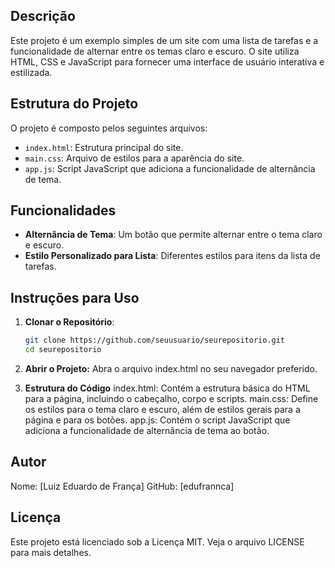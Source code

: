 ## Descrição

Este projeto é um exemplo simples de um site com uma lista de tarefas e a funcionalidade de alternar entre os temas claro e escuro. O site utiliza HTML, CSS e JavaScript para fornecer uma interface de usuário interativa e estilizada.

## Estrutura do Projeto

O projeto é composto pelos seguintes arquivos:

- `index.html`: Estrutura principal do site.
- `main.css`: Arquivo de estilos para a aparência do site.
- `app.js`: Script JavaScript que adiciona a funcionalidade de alternância de tema.

## Funcionalidades

- **Alternância de Tema**: Um botão que permite alternar entre o tema claro e escuro.
- **Estilo Personalizado para Lista**: Diferentes estilos para itens da lista de tarefas.

## Instruções para Uso

1. **Clonar o Repositório**:
   ```bash
   git clone https://github.com/seuusuario/seurepositorio.git
   cd seurepositorio
   
2. **Abrir o Projeto:**
  Abra o arquivo index.html no seu navegador preferido.

3. **Estrutura do Código**
  index.html: Contém a estrutura básica do HTML para a página, incluindo o cabeçalho, corpo e scripts.
  main.css: Define os estilos para o tema claro e escuro, além de estilos gerais para a página e para os botões.
  app.js: Contém o script JavaScript que adiciona a funcionalidade de alternância de tema ao botão.

## Autor
  Nome: [Luiz Eduardo de França]
  GitHub: [edufrannca]

## Licença
Este projeto está licenciado sob a Licença MIT. Veja o arquivo LICENSE para mais detalhes.



